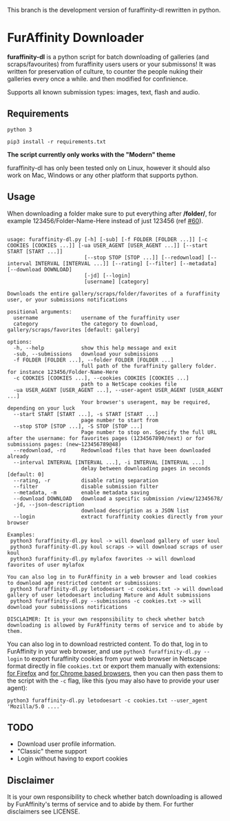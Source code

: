 This branch is the development version of furaffinity-dl rewritten in python.

# FurAffinity Downloader

**furaffinity-dl** is a python script for batch downloading of galleries (and scraps/favourites) from furaffinity users users or your submissons!
It was written for preservation of culture, to counter the people nuking their galleries every once a while.
and then modified for confinience.

Supports all known submission types: images, text, flash and audio.

## Requirements

`python 3`

`pip3 install -r requirements.txt`

**The script currently only works with the "Modern" theme**

furaffinity-dl has only been tested only on Linux, however it should also work on Mac, Windows or any other platform that supports python.

## Usage

When downloading a folder make sure to put everything after **/folder/**, for example 123456/Folder-Name-Here instead of just 123456 (ref [#60](https://github.com/Xerbo/furaffinity-dl/issues/60)).

```help

usage: furaffinity-dl.py [-h] [-sub] [-f FOLDER [FOLDER ...]] [-c COOKIES [COOKIES ...]] [-ua USER_AGENT [USER_AGENT ...]] [--start START [START ...]]
                         [--stop STOP [STOP ...]] [--redownload] [--interval INTERVAL [INTERVAL ...]] [--rating] [--filter] [--metadata] [--download DOWNLOAD]
                         [-jd] [--login]
                         [username] [category]

Downloads the entire gallery/scraps/folder/favorites of a furaffinity user, or your submissions notifications

positional arguments:
  username              username of the furaffinity user
  category              the category to download, gallery/scraps/favorites [default: gallery]

options:
  -h, --help            show this help message and exit
  -sub, --submissions   download your submissions
  -f FOLDER [FOLDER ...], --folder FOLDER [FOLDER ...]
                        full path of the furaffinity gallery folder. for instance 123456/Folder-Name-Here
  -c COOKIES [COOKIES ...], --cookies COOKIES [COOKIES ...]
                        path to a NetScape cookies file
  -ua USER_AGENT [USER_AGENT ...], --user-agent USER_AGENT [USER_AGENT ...]
                        Your browser's useragent, may be required, depending on your luck
  --start START [START ...], -s START [START ...]
                        page number to start from
  --stop STOP [STOP ...], -S STOP [STOP ...]
                        Page number to stop on. Specify the full URL after the username: for favorites pages (1234567890/next) or for submissions pages: (new~123456789@48)
  --redownload, -rd     Redownload files that have been downloaded already
  --interval INTERVAL [INTERVAL ...], -i INTERVAL [INTERVAL ...]
                        delay between downloading pages in seconds [default: 0]
  --rating, -r          disable rating separation
  --filter              disable submission filter
  --metadata, -m        enable metadata saving
  --download DOWNLOAD   download a specific submission /view/12345678/
  -jd, --json-description
                        download description as a JSON list
  --login               extract furaffinity cookies directly from your browser

Examples:
 python3 furaffinity-dl.py koul -> will download gallery of user koul
 python3 furaffinity-dl.py koul scraps -> will download scraps of user koul
 python3 furaffinity-dl.py mylafox favorites -> will download favorites of user mylafox 

You can also log in to FurAffinity in a web browser and load cookies to download age restricted content or submissions:
 python3 furaffinity-dl.py letodoesart -c cookies.txt -> will download gallery of user letodoesart including Mature and Adult submissions
 python3 furaffinity-dl.py --submissions -c cookies.txt -> will download your submissions notifications 

DISCLAIMER: It is your own responsibility to check whether batch downloading is allowed by FurAffinity terms of service and to abide by them.

```

You can also log in to download restricted content. To do that, log in to FurAffinity in your web browser, and use `python3 furaffinity-dl.py --login` to export furaffinity cookies from your web browser in Netscape format directly in file `cookies.txt` or export them manually with extensions: [for Firefox](https://addons.mozilla.org/en-US/firefox/addon/ganbo/) and [for Chrome based browsers](https://chrome.google.com/webstore/detail/get-cookiestxt/bgaddhkoddajcdgocldbbfleckgcbcid?hl=en), then you can then pass them to the script with the `-c` flag, like this (you may also have to provide your user agent):

`python3 furaffinity-dl.py letodoesart -c cookies.txt --user_agent 'Mozilla/5.0 ....'`

## TODO

- Download user profile information.
- "Classic" theme support
- Login without having to export cookies

## Disclaimer

It is your own responsibility to check whether batch downloading is allowed by FurAffinity's terms of service and to abide by them. For further disclaimers see LICENSE.
